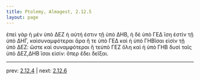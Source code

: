 ```yaml
---
title: Ptolemy, Almagest, 2.12.5
layout: page
---
```


ἐπεὶ γὰρ ἡ μὲν ὑπὸ ΔΕΖ ἡ αὐτή ἐστιν τῇ ὑπὸ ΔΗΒ, ἡ δὲ ὑπὸ ΓΕΔ ἴση ἐστὶν τῇ ὑπὸ ΔΗΓ, καὶσυναμφότεραι ἄρα ἥ τε ὑπὸ ΓΕΔ καὶ ἡ ὑπὸ ΓΗΒἴσαι εἰσὶν τῇ ὑπὸ ΔΕΖ: ὥστε καὶ συναμφότεραι ἥ τεὑπὸ ΓΕΖ ὅλη καὶ ἡ ὑπὸ ΓΗΒ δυσὶ ταῖς ὑπὸ ΔΕΖ,ΔΗΒ ἴσαι εἰσίν: ὅπερ ἔδει δεῖξαι.

---

prev: [2.12.4](../2.12.4/) | next: [2.12.6](../2.12.6/)

